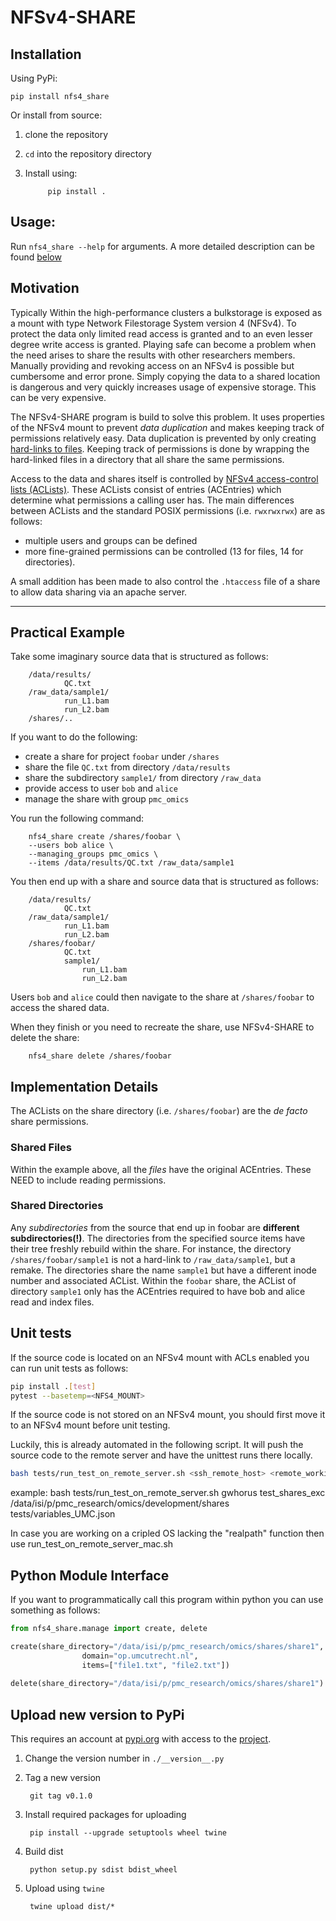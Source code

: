 NFSv4-SHARE
===========

## Installation
Using PyPi:

```
pip install nfs4_share
```      

Or install from source:
1. clone the repository
2. `cd` into the repository directory
3. Install using:

            pip install .


## Usage:

Run `nfs4_share --help` for arguments. A more detailed description can be found [below](#practical_example)

## Motivation
Typically Within the high-performance clusters a bulkstorage is exposed as a mount with type Network Filestorage System 
version 4 (NFSv4). To protect the data only limited read access is granted and to an even lesser degree write access is 
granted. Playing safe can become a problem when the need arises to share the results with other researchers members. Manually 
providing and revoking access on an NFSv4 is possible but cumbersome and error prone. Simply copying the data to a shared 
location is dangerous and very quickly increases usage of expensive storage. This can be very expensive.

The NFSv4-SHARE program is build to solve this problem. It uses properties of the NFSv4 mount to prevent *data 
duplication* and makes keeping track of permissions relatively easy. Data duplication is prevented by only creating
 [hard-links to files](https://esc.sh/blog/inode-hardlink-softlink-explained/). Keeping track of permissions is done by 
 wrapping the hard-linked files in a directory that all share the same permissions.

Access to the data and shares itself is controlled by [NFSv4 access-control lists (ACLists)](https://linux.die.net/man/5/nfs4_acl). 
These ACLists consist of entries (ACEntries) which determine what permissions a calling user has. The main differences 
between ACLists and the standard POSIX permissions (i.e. `rwxrwxrwx`) are as follows:

* multiple users and groups can be defined
* more fine-grained permissions can be controlled (13 for files, 14 for directories).

A small addition has been made to also control the `.htaccess` file of a share to allow data sharing via an apache server.

------------------------------------------------------------------


## Practical Example
Take some imaginary source data that is structured as follows:

		/data/results/
				QC.txt
		/raw_data/sample1/
				run_L1.bam
				run_L2.bam
		/shares/..

If you want to do the following:

* create a share for project `foobar` under `/shares`
* share the file `QC.txt` from directory `/data/results`
* share the subdirectory `sample1/` from directory `/raw_data`
* provide access to user `bob` and `alice`
* manage the share with group `pmc_omics`

You run the following command:

		nfs4_share create /shares/foobar \
		--users bob alice \
		--managing_groups pmc_omics \
		--items /data/results/QC.txt /raw_data/sample1


You then end up with a share and source data that is structured as follows:

		/data/results/
				QC.txt
		/raw_data/sample1/
				run_L1.bam
				run_L2.bam
		/shares/foobar/
				QC.txt
				sample1/
					run_L1.bam
					run_L2.bam

Users `bob` and `alice` could then navigate to the share at `/shares/foobar` to access the shared data.

When they finish or you need to recreate the share, use NFSv4-SHARE to delete the share:

		nfs4_share delete /shares/foobar

## Implementation Details

The ACLists on the share directory (i.e. `/shares/foobar`) are the _de facto_ share permissions.

### Shared Files
Within the example above, all the _files_ have the original ACEntries. These NEED to include reading permissions.

### Shared Directories
Any _subdirectories_ from the source that end up in foobar are **different subdirectories(!)**. The directories from 
the specified source items have their tree freshly rebuild within the share. For instance, the directory `/shares/foobar/sample1` 
is not a hard-link to `/raw_data/sample1`, but a remake. The directories share the name `sample1` but have a different 
inode number and associated ACList. Within the `foobar` share, the ACList of directory `sample1`  only has the ACEntries 
required to have bob and alice read and index files.

## Unit tests
If the source code is located on an NFSv4 mount with ACLs enabled you can run unit tests as follows:
        
```bash
pip install .[test]
pytest --basetemp=<NFS4_MOUNT>
```

If the source code is not stored on an NFSv4 mount, you should first move it to an NFSv4 mount before unit testing.

Luckily, this is already automated in the following script. It will push the source code to the remote server and have the
unittest runs there locally.
```bash
bash tests/run_test_on_remote_server.sh <ssh_remote_host> <remote_working_directory> <remote_nfs4_mount_for_creating_shares> <test_variables.json>
```
example: bash tests/run_test_on_remote_server.sh gwhorus test_shares_exc /data/isi/p/pmc_research/omics/development/shares tests/variables_UMC.json

In case you are working on a cripled OS lacking the "realpath" function then use run_test_on_remote_server_mac.sh

      
      
## Python Module Interface
If you want to programmatically call this program within python you can use something as follows:
```python
from nfs4_share.manage import create, delete

create(share_directory="/data/isi/p/pmc_research/omics/shares/share1",
                domain="op.umcutrecht.nl",
                items=["file1.txt", "file2.txt"])
                
delete(share_directory="/data/isi/p/pmc_research/omics/shares/share1")

```

## Upload new version to PyPi
This requires an account at [pypi.org](pypi.org) with access to the [project]().

1. Change the version number in `./__version__.py`
2. Tag a new version 

        git tag v0.1.0
3. Install required packages for uploading

        pip install --upgrade setuptools wheel twine
4. Build dist

        python setup.py sdist bdist_wheel
5. Upload using `twine`

        twine upload dist/*
